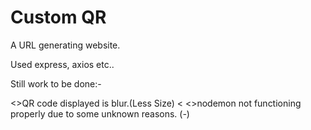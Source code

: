 # Custom QR
A URL generating website.

Used express, axios etc..

Still work to be done:- 

 <>QR code displayed is blur.(Less Size) <
 <>nodemon not functioning properly due to some unknown reasons. (*-*)